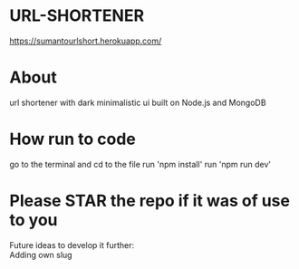 # URL-SHORTENER
https://sumantourlshort.herokuapp.com/
# About
url shortener with dark minimalistic ui built on Node.js and MongoDB


# How run to code
go to the terminal and cd to the file
run 'npm install'
run 'npm run dev'

# Please STAR the repo if it was of use to you
Future ideas to develop it further:  
Adding own slug
